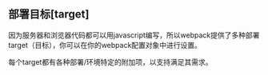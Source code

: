 ## 部署目标[target]

因为服务器和浏览器代码都可以用javascript编写，所以webpack提供了多种部署target（目标），你可以在你的webpack配置对象中进行设置。



每个target都有各种部署/环境特定的附加项，以支持满足其需求。

